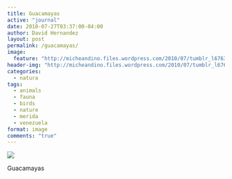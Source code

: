 ```yaml
---
title: Guacamayas
active: "journal"
date: 2010-07-27T03:37:00-04:00
author: David Hernandez
layout: post
permalink: /guacamayas/
image:
  feature: "http://micheandino.files.wordpress.com/2010/07/tumblr_l67637vecu1qa1qgjo1_1280.png"
header-img: "http://micheandino.files.wordpress.com/2010/07/tumblr_l67637vecu1qa1qgjo1_1280.png"
categories:
  - natura
tags:
  - animals
  - fauna
  - birds
  - nature
  - merida
  - venezuela
format: image
comments: "true"
---
```

<a href="http://micheandino.files.wordpress.com/2010/07/tumblr_l67637vecu1qa1qgjo1_1280.png" class="popup"  title="Guacamayas" data-caption="© 2010 by David Hernández">
<img src="http://micheandino.files.wordpress.com/2010/07/tumblr_l67637vecu1qa1qgjo1_1280.png"></a>

Guacamayas
